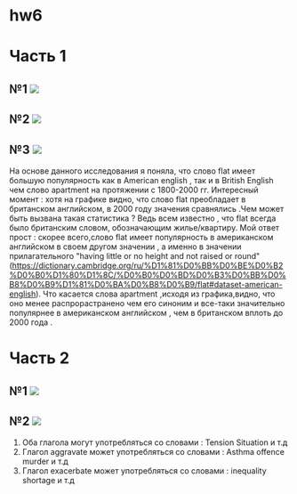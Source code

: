 # hw6
# Часть 1 
## №1 ![](https://sun9-7.userapi.com/c840622/v840622869/6f861/Y54HPhUF9V4.jpg)
## №2 ![](https://sun9-8.userapi.com/c840622/v840622869/6f86b/se5TiSEMW6A.jpg)
## №3 ![](https://sun9-6.userapi.com/c840622/v840622869/6f875/1oJS3EhiRp4.jpg)
На основе данного исследования я поняла, что слово flat имеет большую популярность как в Аmerican english , так и в British English чем слово apartment на протяжении с 1800-2000 гг. Интересный момент : хотя на графике видно, что слово flat преобладает в британском английском, в 2000 году значения сравнялись .Чем может быть вызвана такая статистика ? Ведь всем известно , что flat всегда было британским словом, обозначающим жилье/квартиру. Мой ответ прост : скорее всего,слово flat имеет популярность в американском английском в своем другом значении , а именно в значении прилагательного "having little or no height and not raised or round" (https://dictionary.cambridge.org/ru/%D1%81%D0%BB%D0%BE%D0%B2%D0%B0%D1%80%D1%8C/%D0%B0%D0%BD%D0%B3%D0%BB%D0%B8%D0%B9%D1%81%D0%BA%D0%B8%D0%B9/flat#dataset-american-english). Что касается слова apartment ,исходя из графика,видно, что оно менее распрорастранено чем его синоним и все-таки значительно популярнее в американском английском , чем в британском вплоть до 2000 года .
# Часть 2
## №1 ![](https://pp.userapi.com/c846418/v846418598/1294d/YoPEQ9Ru5yo.jpg)
## №2 ![](https://pp.userapi.com/c845322/v845322598/17438/hgBx3CkARfo.jpg)
 1) Оба глагола могут употребляться со словами :
 Tension
 Situation
 и т.д
 2) Глагол aggravate может употребляться со словами :
 Asthma 
 offence 
 murder 
 и т.д 
 3) Глагол exacerbate может употребляться со словами :
 inequality 
 shortage 
 и т.д
 
 
